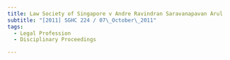 ```yaml
---
title: Law Society of Singapore v Andre Ravindran Saravanapavan Arul 
subtitle: "[2011] SGHC 224 / 07\_October\_2011"
tags:
  - Legal Profession
  - Disciplinary Proceedings

---
```


